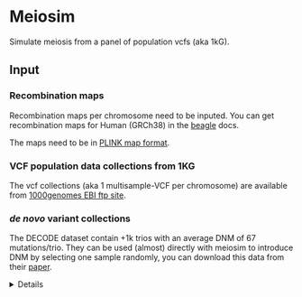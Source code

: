 
# Meiosim

Simulate meiosis from a panel of population vcfs (aka 1kG).

## Input

### Recombination maps

Recombination maps per chromosome need to be inputed. You can get
recombination maps for Human (GRCh38) in the
[beagle](https://bochet.gcc.biostat.washington.edu/beagle/genetic_maps/plink.GRCh38.map.zip) docs.

The maps need to be in
[PLINK map format](https://zzz.bwh.harvard.edu/plink/data.shtml#map).

### VCF population data collections from 1KG

The vcf collections (aka 1 multisample-VCF per chromosome)
are available from [1000genomes EBI ftp site](http://ftp.1000genomes.ebi.ac.uk/vol1/ftp/data_collections/1000G_2504_high_coverage/working/20220422_3202_phased_SNV_INDEL_SV/).

### *de novo* variant collections

The DECODE dataset contain +1k trios with an average DNM of 67 mutations/trio.
They can be used (almost) directly with meiosim to introduce DNM by selecting
one sample randomly, you can download this data from their [paper](https://www.nature.com/articles/nature24018#Sec28).

<details>

## Prepare testing data

### Population variants

Download, chr21 and chr22 from [here](http://ftp.1000genomes.ebi.ac.uk/vol1/ftp/data_collections/1000G_2504_high_coverage/working/20220422_3202_phased_SNV_INDEL_SV/).
This will take a while.

Once this is done, you can downsample the vcfs to ~10Mb with:

```	
vcfname="1kGP_high_coverage_Illumina.chr21.filtered.SNV_INDEL_SV_phased_panel.vcf.gz"
mkdir -p debug/vcfcollectionssmall
bcftools view -r chr21:0-10000000 -o debug/vcfcollectionssmall/chr21.vcf.gz ${vcfname}
```

Then to speed up the program you can also select the samples that you are going to
use, it's also important to normalize the snps other-wise dwgsim will complain.

```
mkdir -p debug/vcfcollectionssmall2
files=$(ls debug/vcfcollectionssmall/*.vcf.gz)
for i in $files;
do
    ibase=$(basename $i)
    bcftools view -s NA21123,NA20752 $i | bcftools norm -m +snps | bcftools view -o debug/vcfcollectionssmall2/$ibase
    bcftools index -t debug/vcfcollectionssmall2/$ibase
done
```

### Recombination maps

Download from [beagle](https://bochet.gcc.biostat.washington.edu/beagle/genetic_maps/plink.GRCh38.map.zip) and change the chromosome names:

```
files=$(ls debug/recombmaps/*.map)
mkdir -p debug/recombmaps2
for i in $files;
do
    ibase=$(basename $i)
    awk '{print("chr"$0)}' $i > debug/recombmaps2/${ibase}
done
```

### DNM

```
cd debug
wget https://static-content.springer.com/esm/art%3A10.1038%2Fnature24018/MediaObjects/41586_2017_BFnature24018_MOESM2_ESM.zip
unzip 41586_2017_BFnature24018_MOESM2_ESM.zip
cd nature24018-s2
tar -xvzf Aging_Oocytes_Supplementary_Table_DNMs.tar.gz
mv decode_DNMs/ ..
cd .. ## back to debug folder
```

### Finally runnning the tool!

```
time ./target/release/meiosim \
    -r debug/recombmaps2/ \
    -v debug/vcfcollectionssmall2/   \
    -d debug/decode_DNMs/vcfs/Proband-1354.vcf \
    -p NA21123 \
    -P NA20752 \
    --prefix testout \
    --seed 3 -f 5 \
    --genome debug/hg38.genome \
    --dwgsim
```

With the whole vcf the time is: 1m30s, with only the two parents, the time is: 10s

We also need to normalize the SNPs otherwise it's giving us problems
down the road. This essentially means that we are removing multiallelic
variants.

```
mutationfile=testout/sib0_NA21123_NA20752_meiosimvariants.txt
dwgsim -m ${mutationfile} -o 1 -c 0 -C 10 -R 0.0 smallgenome.fa outsib0
```

</details>
